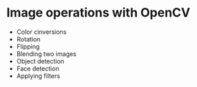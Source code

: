 # Image operations with OpenCV

- Color cinversions
- Rotation
- Flipping
- Blending two images
- Object detection
- Face detection
- Applying filters
